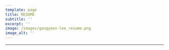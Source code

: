 ```yaml
---
template: page
title: RESUME
subtitle: ''
excerpt: ''
image: /images/gangyeon-lee_resume.png
image_alt: ''
---
```

***
